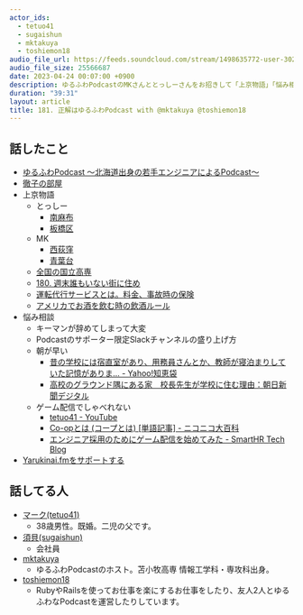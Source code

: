 ```yaml
---
actor_ids:
  - tetuo41
  - sugaishun
  - mktakuya
  - toshiemon18
audio_file_url: https://feeds.soundcloud.com/stream/1498635772-user-302747142-yarukinai-181-2023_04_24.mp3
audio_file_size: 25566687
date: 2023-04-24 00:07:00 +0900
description: ゆるふわPodcastのMKさんととっしーさんをお招きして「上京物語」「悩み相談」を話しました。
duration: "39:31"
layout: article
title: 181. 正解はゆるふわPodcast with @mktakuya @toshiemon18
---
```


## 話したこと
- [ゆるふわPodcast 〜北海道出身の若手エンジニアによるPodcast〜](https://yuru28.com/)
- [徹子の部屋](https://www.tv-asahi.co.jp/tetsuko/)
- 上京物語
  - とっしー
    - [南麻布](https://goo.gl/maps/th26G4QQ4cRHrcEU9)
    - [板橋区](https://goo.gl/maps/xdwm52RewMCouro57)
  - MK
    - [西荻窪](https://goo.gl/maps/59mrn43FVSwXZsMe9)
    - [青葉台](https://goo.gl/maps/Zy1cpgbYaQwfZJcf9)
  - [全国の国立高専](https://www.kosen-k.go.jp/nationwide/allkosen/all_kosen_linkmap.html)
  - [180. 週末誰もいない街に住め](https://yarukinai.fm/episode/180)
  - [運転代行サービスとは。料金、事故時の保険](https://www.zurich.co.jp/car/useful/guide/cc-whatis-driving-agency-service/)
  - [アメリカでお酒を飲む時の飲酒ルール](https://www.lieugaksquare.com/us/info/spirits.php)
- 悩み相談
  - キーマンが辞めてしまって大変
  - Podcastのサポーター限定Slackチャンネルの盛り上げ方
  - 朝が早い
    - [昔の学校には宿直室があり、用務員さんとか、教師が寝泊まりしていた記憶がありま... - Yahoo!知恵袋](https://detail.chiebukuro.yahoo.co.jp/qa/question_detail/q13155038668)
    - [高校のグラウンド隅にある家　校長先生が学校に住む理由：朝日新聞デジタル](https://www.asahi.com/articles/ASM9662SGM96TLVB00J.html)
  - ゲーム配信でしゃべれない
    - [tetuo41 - YouTube](https://www.youtube.com/channel/UCPc9mByM7oIZ92DAaqh1T4Q)
    - [Co-opとは (コープとは) [単語記事] - ニコニコ大百科](https://dic.nicovideo.jp/a/co-op)
    - [エンジニア採用のためにゲーム配信を始めてみた - SmartHR Tech Blog](https://tech.smarthr.jp/entry/2022/12/10/190056)
- [Yarukinai.fmをサポートする](https://note.com/tetuo41/circle)

## 話してる人
- [マーク(tetuo41)](https://twitter.com/tetuo41)
  - 38歳男性。既婚。二児の父です。
- [須貝(sugaishun)](https://twitter.com/sugaishun)
  - 会社員
- [mktakuya](https://twitter.com/mktakuya)
  - ゆるふわPodcastのホスト。苫小牧高専 情報工学科・専攻科出身。
- [toshiemon18](https://twitter.com/toshiemon18)
  - RubyやRailsを使ってお仕事を楽にするお仕事をしたり、友人2人とゆるふわなPodcastを運営したりしています。
